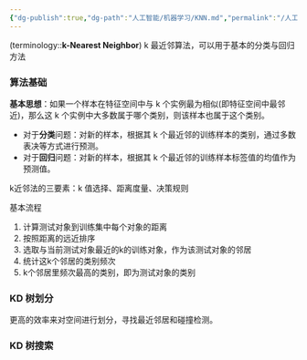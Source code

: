 ```yaml
---
{"dg-publish":true,"dg-path":"人工智能/机器学习/KNN.md","permalink":"/人工智能/机器学习/KNN/","dgPassFrontmatter":true,"noteIcon":"","created":"2024-11-29T16:01:07.425+08:00","updated":"2025-04-29T11:31:00.563+08:00"}
---
```



(terminology::**k-Nearest Neighbor**)  k 最近邻算法，可以用于基本的分类与回归方法
### 算法基础
**基本思想**：如果一个样本在特征空间中与 k 个实例最为相似(即特征空间中最邻近)，那么这 k 个实例中大多数属于哪个类别，则该样本也属于这个类别。
- 对于**分类**问题：对新的样本，根据其 k 个最近邻的训练样本的类别，通过多数表决等方式进行预测。
- 对于**回归**问题：对新的样本，根据其 k 个最近邻的训练样本标签值的均值作为预测值。

k近邻法的三要素：k 值选择、距离度量、决策规则

基本流程
1. 计算测试对象到训练集中每个对象的距离 
2. 按照距离的远近排序 
3. 选取与当前测试对象最近的k的训练对象，作为该测试对象的邻居 
4. 统计这k个邻居的类别频次 
5. k个邻居里频次最高的类别，即为测试对象的类别
### KD 树划分
更高的效率来对空间进行划分，寻找最近邻居和碰撞检测。
### KD 树搜索

